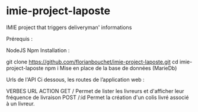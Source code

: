 # imie-project-laposte
IMIE project that triggers deliveryman' informations

Prérequis :

NodeJS
Npm
Installation :

git clone https://github.com/florianbouchet/imie-project-laposte.git
cd imie-project-laposte
npm i
Mise en place de la base de données (MarieDb)


Urls de l'API
Ci dessous, les routes de l’application web :

VERBES	URL	ACTION
GET	/	Permet de lister les livreurs et d'afficher leur fréquence de livraison
POST	/:id	Permet la création d'un colis livré associé à un livreur.
